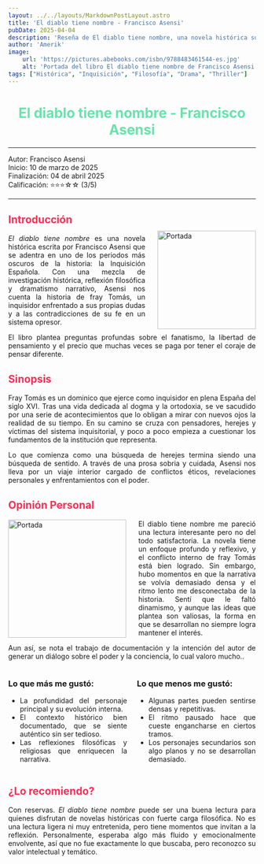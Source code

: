 ```yaml
---
layout: ../../layouts/MarkdownPostLayout.astro
title: 'El diablo tiene nombre - Francisco Asensi'
pubDate: 2025-04-04
description: 'Reseña de El diablo tiene nombre, una novela histórica sobre la inquisición y la libertad de pensamiento'
author: 'Amerik'
image:
    url: 'https://pictures.abebooks.com/isbn/9788483461544-es.jpg'
    alt: 'Portada del libro El diablo tiene nombre de Francisco Asensi'
tags: ["Histórica", "Inquisición", "Filosofía", "Drama", "Thriller"]
---
```


<div style="text-align: center; color: #67e4ac; ">

# El diablo tiene nombre - Francisco Asensi

</div>

***
Autor: Francisco Asensi  
Inicio: 10 de marzo de 2025  
Finalización: 04 de abril 2025  
Calificación: ⭐⭐⭐☆☆ (3/5)
***

<img src="https://m.media-amazon.com/images/I/81chd71cZiL._SL1200_.jpg" alt="Portada" width="200" style="float: right; margin-left: 25px; margin-top: 50px">

<div style="text-align: justify;">
<div style="color: #ff2d54;">

## Introducción
</div>

*El diablo tiene nombre* es una novela histórica escrita por Francisco Asensi que se adentra en uno de los periodos más oscuros de la historia: la Inquisición Española. Con una mezcla de investigación histórica, reflexión filosófica y dramatismo narrativo, Asensi nos cuenta la historia de fray Tomás, un inquisidor enfrentado a sus propias dudas y a las contradicciones de su fe en un sistema opresor.

El libro plantea preguntas profundas sobre el fanatismo, la libertad de pensamiento y el precio que muchas veces se paga por tener el coraje de pensar diferente.

</div>

<div style="text-align: justify;">

<div style="color: #ff2d54;">

## Sinopsis
</div>

Fray Tomás es un dominico que ejerce como inquisidor en plena España del siglo XVI. Tras una vida dedicada al dogma y la ortodoxia, se ve sacudido por una serie de acontecimientos que lo obligan a mirar con nuevos ojos la realidad de su tiempo. En su camino se cruza con pensadores, herejes y víctimas del sistema inquisitorial, y poco a poco empieza a cuestionar los fundamentos de la institución que representa.

Lo que comienza como una búsqueda de herejes termina siendo una búsqueda de sentido. A través de una prosa sobria y cuidada, Asensi nos lleva por un viaje interior cargado de conflictos éticos, revelaciones personales y enfrentamientos con el poder.


</div>

<div style="color: #ff2d54; text-align: justify;">

## Opinión Personal
</div>

<div style= "text-align: justify;">
<img src="https://i.pinimg.com/736x/db/32/0a/db320a8bdfdf4599b8e08b604f7c62ca.jpg" alt="Portada" width="240" style="float: left; margin-right: 25px;">


El diablo tiene nombre me pareció una lectura interesante pero no del todo satisfactoria. La novela tiene un enfoque profundo y reflexivo, y el conflicto interno de fray Tomás está bien logrado. Sin embargo, hubo momentos en que la narrativa se volvía demasiado densa y el ritmo lento me desconectaba de la historia. Sentí que le faltó dinamismo, y aunque las ideas que plantea son valiosas, la forma en que se desarrollan no siempre logra mantener el interés.

Aun así, se nota el trabajo de documentación y la intención del autor de generar un diálogo sobre el poder y la conciencia, lo cual valoro mucho.. 

</div>

<div style="display: flex; gap: 20px; margin-top: 10px; text-align: justify;">
<div style="flex: 1;">

### Lo que más me gustó:

- La profundidad del personaje principal y su evolución interna.
- El contexto histórico bien documentado, que se siente auténtico sin ser tedioso.
- Las reflexiones filosóficas y religiosas que enriquecen la narrativa.
</div>
<div style="flex: 1;">

### Lo que menos me gustó:

- Algunas partes pueden sentirse densas y repetitivas.
- El ritmo pausado hace que cueste engancharse en ciertos tramos.
- Los personajes secundarios son algo planos y no se desarrollan demasiado.

</div>
</div>

<div style="color: #ff2d54;">

## ¿Lo recomiendo?
</div >
<div style="text-align: justify;">

Con reservas. *El diablo tiene nombre* puede ser una buena lectura para quienes disfrutan de novelas históricas con fuerte carga filosófica. No es una lectura ligera ni muy entretenida, pero tiene momentos que invitan a la reflexión. Personalmente, esperaba algo más fluido y emocionalmente envolvente, así que no fue exactamente lo que buscaba, pero reconozco su valor intelectual y temático.
</div>
</div>
